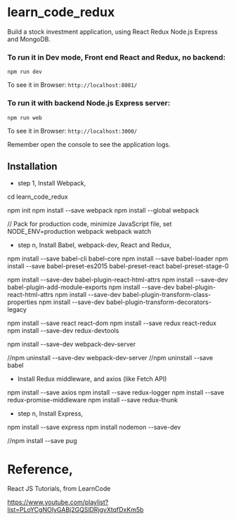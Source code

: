 # learn_code_redux

Build a stock investment application, using React Redux Node.js Express and MongoDB.

### To run it in Dev mode, Front end React and Redux, no backend: 
`npm run dev`

To see it in Browser: 
`http://localhost:8081/`

### To run it with backend Node.js Express server: 
`npm run web`

To see it in Browser: 
`http://localhost:3000/`

Remember open the console to see the application logs.

Installation
--

* step 1, Install Webpack,

cd learn_code_redux

npm init
npm install --save webpack
npm install --global webpack

// Pack for production code, minimize JavaScript file,
set NODE_ENV=production
webpack
webpack watch


* step n, Install Babel, webpack-dev, React and Redux,

npm install --save babel-cli babel-core
npm install --save babel-loader 
npm install --save babel-preset-es2015 babel-preset-react babel-preset-stage-0

npm install --save-dev babel-plugin-react-html-attrs
npm install --save-dev babel-plugin-add-module-exports
npm install --save-dev babel-plugin-react-html-attrs
npm install --save-dev babel-plugin-transform-class-properties
npm install --save-dev babel-plugin-transform-decorators-legacy

npm install --save react react-dom
npm install --save redux react-redux
npm install --save-dev redux-devtools

npm install --save-dev webpack-dev-server

//npm uninstall --save-dev webpack-dev-server
//npm uninstall --save babel

* Install Redux middleware, and axios (like Fetch API)

npm install --save axios
npm install --save redux-logger
npm install --save redux-promise-middleware
npm install --save redux-thunk

* step n, Install Express,

npm install --save express
npm install nodemon --save-dev

//npm install --save pug


# Reference,

React JS Tutorials, from LearnCode

https://www.youtube.com/playlist?list=PLoYCgNOIyGABj2GQSlDRjgvXtqfDxKm5b

